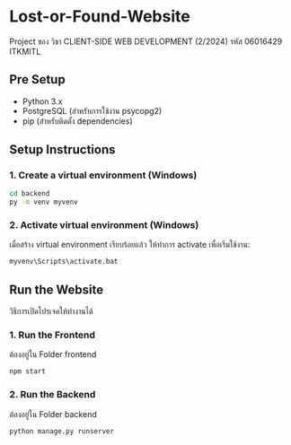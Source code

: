 # Lost-or-Found-Website
Project ของ วิชา CLIENT-SIDE WEB DEVELOPMENT (2/2024) รหัส 06016429 ITKMITL

## Pre Setup
- Python 3.x
- PostgreSQL (สำหรับการใช้งาน psycopg2)
- pip (สำหรับติดตั้ง dependencies)

## Setup Instructions

### 1. Create a virtual environment (Windows)
```bash
cd backend
py -m venv myvenv
```

### 2. Activate virtual environment (Windows)
เมื่อสร้าง virtual environment เรียบร้อยแล้ว ให้ทำการ activate เพื่อเริ่มใช้งาน:
```bash
myvenv\Scripts\activate.bat
```

## Run the Website
วิธีการเปิดโปรเจคให้ทำงานได้

### 1. Run the Frontend
ต้องอยู่ใน Folder frontend
```bash
npm start
```
### 2. Run the Backend
ต้องอยู่ใน Folder backend
```bash
python manage.py runserver
```
